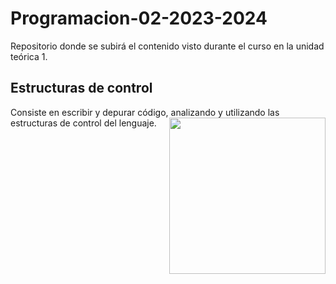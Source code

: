 # Programacion-02-2023-2024
Repositorio donde se subirá el contenido visto durante el curso en la unidad teórica 1.

<h2>Estructuras de control</h2>
Consiste en escribir y depurar código, analizando y utilizando las estructuras de control del
lenguaje.
<picture> <img align="right" src="https://github.com/7oSkaaa/7oSkaaa/blob/main/Images/Right_Side.gif?raw=true" width = 250px></picture>
